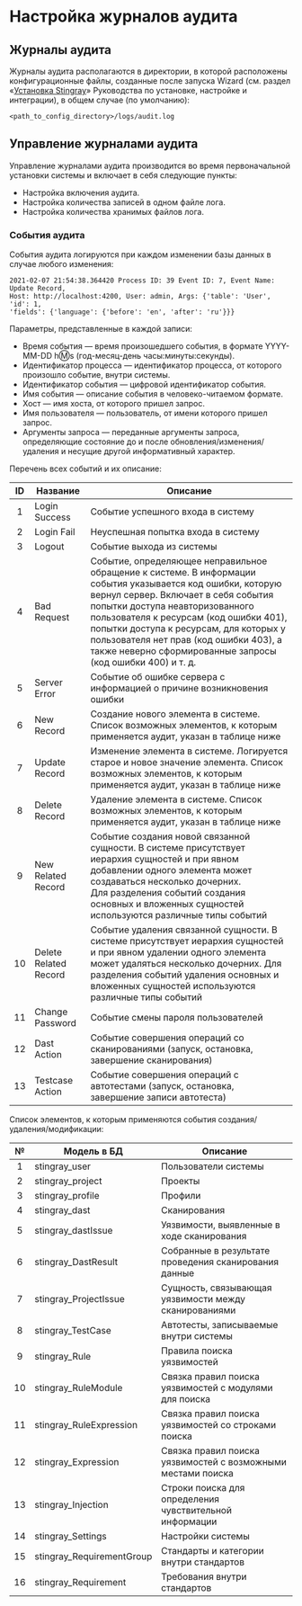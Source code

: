 # Настройка журналов аудита

## Журналы аудита

Журналы аудита располагаются в директории, в которой расположены конфигурационные файлы, созданные после запуска Wizard (см. раздел «[Установка Stingray](./ustanovka_stingray.md)» Руководства по установке, настройке и интеграции), в общем случае (по умолчанию):

    <path_to_config_directory>/logs/audit.log

## Управление журналами аудита

Управление журналами аудита производится во время первоначальной установки системы и включает в себя следующие пункты:

* Настройка включения аудита.
* Настройка количества записей в одном файле лога.
* Настройка количества хранимых файлов лога.

### События аудита

События аудита логируются при каждом изменении базы данных в случае любого изменения:

    2021-02-07 21:54:38.364420 Process ID: 39 Event ID: 7, Event Name: Update Record,
    Host: http://localhost:4200, User: admin, Args: {'table': 'User', 'id': 1,
    'fields': {'language': {'before': 'en', 'after': 'ru'}}}

Параметры, представленные в каждой записи:

* Время события — время произошедшего события, в формате YYYY-MM-DD h:m:s (год-месяц-день часы:минуты:секунды).
* Идентификатор процесса — идентификатор процесса, от которого произошло событие, внутри системы.
* Идентификатор события — цифровой идентификатор события.
* Имя события — описание события в человеко-читаемом формате.
* Хост — имя хоста, от которого пришел запрос.
* Имя пользователя — пользователь, от имени которого пришел запрос.
* Аргументы запроса — переданные аргументы запроса, определяющие состояние до и после обновления/изменения/удаления и несущие другой информативный характер.

Перечень всех событий и их описание:

ID|Название|Описание
:-:|-|-
1|Login Success|Событие успешного входа в систему
2|Login Fail|Неуспешная попытка входа в систему
3|Logout|Событие выхода из системы
4|Bad Request|Событие, определяющее неправильное обращение к системе. В информации события указывается код ошибки, которую вернул сервер. Включает в себя события попытки доступа неавторизованного пользователя к ресурсам (код ошибки 401), попытки доступа к ресурсам, для которых у пользователя нет прав (код ошибки 403), а также неверно сформированные запросы (код ошибки 400) и т. д.
5|Server Error|Событие об ошибке сервера с информацией о причине возникновения ошибки
6|New Record|Создание нового элемента в системе. Список возможных элементов, к которым применяется аудит, указан в таблице ниже
7|Update Record|Изменение элемента в системе. Логируется старое и новое значение элемента. Список возможных элементов, к которым применяется аудит, указан в таблице ниже
8|Delete Record|Удаление элемента в системе. Список возможных элементов, к которым применяется аудит, указан в таблице ниже
9|New Related Record|Событие создания новой связанной сущности. В системе присутствует иерархия сущностей и при явном добавлении одного элемента может создаваться несколько дочерних.<br>Для разделения событий создания основных и вложенных сущностей используются различные типы событий
10|Delete Related Record|Событие удаления связанной сущности. В системе присутствует иерархия сущностей и при явном удалении одного элемента может удаляться несколько дочерних. Для разделения событий удаления основных и вложенных сущностей используются различные типы событий
11|Change Password|Событие смены пароля пользователей
12|Dast Action|Событие совершения операций со сканированиями (запуск, остановка, завершение сканирования)
13|Testcase Action|Событие совершения операций с автотестами (запуск, остановка, завершение записи автотеста)

Список элементов, к которым применяются события создания/удаления/модификации:

№|Модель в БД|Описание
:-:|-|-
1|stingray_user|Пользователи системы
2|stingray_project|Проекты
3|stingray_profile|Профили
4|stingray_dast|Сканирования
5|stingray_dastIssue|Уязвимости, выявленные в ходе сканирования
6|stingray_DastResult|Собранные в результате проведения сканирования данные
7|stingray_ProjectIssue|Сущность, связывающая уязвимости между сканированиями
8|stingray_TestCase|Автотесты, записываемые внутри системы
9|stingray_Rule|Правила поиска уязвимостей
10|stingray_RuleModule|Связка правил поиска уязвимостей с модулями для поиска
11|stingray_RuleExpression|Связка правил поиска уязвимостей со строками поиска
12|stingray_Expression|Связка правил поиска уязвимостей с возможными местами поиска
13|stingray_Injection|Строки поиска для определения чувствительной информации
14|stingray_Settings|Настройки системы
15|stingray_RequirementGroup|Стандарты и категории внутри стандартов
16|stingray_Requirement|Требования внутри стандартов
